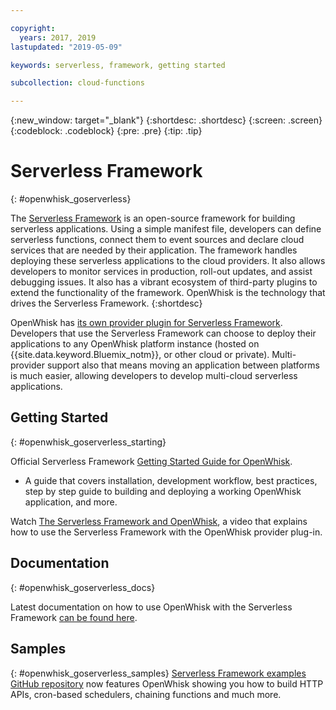 ```yaml
---

copyright:
  years: 2017, 2019
lastupdated: "2019-05-09"

keywords: serverless, framework, getting started

subcollection: cloud-functions

---
```






{:new_window: target="_blank"}
{:shortdesc: .shortdesc}
{:screen: .screen}
{:codeblock: .codeblock}
{:pre: .pre}
{:tip: .tip}

# Serverless Framework
{: #openwhisk_goserverless}

The [Serverless Framework](https://serverless.com/) is an open-source framework for building serverless applications. Using a simple manifest file, developers can define serverless functions, connect them to event sources and declare cloud services that are needed by their application. The framework handles deploying these serverless applications to the cloud providers. It also allows developers to monitor services in production, roll-out updates, and assist debugging issues. It also has a vibrant ecosystem of third-party plugins to extend the functionality of the framework. OpenWhisk is the technology that drives the Serverless Framework.
{:shortdesc}

OpenWhisk has [its own provider plugin for Serverless Framework](https://github.com/serverless/serverless-openwhisk). Developers that use the Serverless Framework can choose to deploy their applications to any OpenWhisk platform instance (hosted on {{site.data.keyword.Bluemix_notm}}, or other cloud or private). Multi-provider support also that means moving an application between platforms is much easier, allowing developers to develop multi-cloud serverless applications.

## Getting Started
{: #openwhisk_goserverless_starting}

Official Serverless Framework [Getting Started Guide for OpenWhisk](https://serverless.com/framework/docs/providers/openwhisk/guide/intro/).
* A guide that covers installation, development workflow, best practices, step by step guide to building and deploying a working OpenWhisk application, and more.

Watch [The Serverless Framework and OpenWhisk](https://youtu.be/GJY10W98Itc), a video that explains how to use the Serverless Framework with the OpenWhisk provider plug-in.

## Documentation
{: #openwhisk_goserverless_docs}

Latest documentation on how to use OpenWhisk with the Serverless Framework [can be found here](https://serverless.com/framework/docs/providers/openwhisk/).

## Samples
{: #openwhisk_goserverless_samples}
[Serverless Framework examples GitHub repository](https://github.com/serverless/examples) now features OpenWhisk showing you how to build HTTP APIs, cron-based schedulers, chaining functions and much more.

